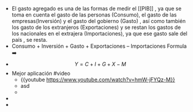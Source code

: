 - El gasto agregado es una de las formas de medir el [[PIB]] , ya que se toma en cuenta el gasto de las personas (Consumo), el gasto de las empresas(Inversión) y el gasto del gobierno (Gasto) , así como también los gasto de los extranjeros (Exportaciones) y se restan los gastos de los nacionales en el extrajera (Importaciones), ya que ese gasto sale del país , se resta.
- Consumo + Inversión + Gasto + Exportaciones – Importaciones  Formula  ➡️
- $$Y=C+I+G+X-M $$
- Mejor aplicación #video
	- {{youtube https://www.youtube.com/watch?v=hmW-jFYQz-M}}
	- asd
	-
-
-